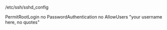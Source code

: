 /etc/ssh/sshd_config

PermitRootLogin no
PasswordAuthentication no
AllowUsers "your username here, no quotes"